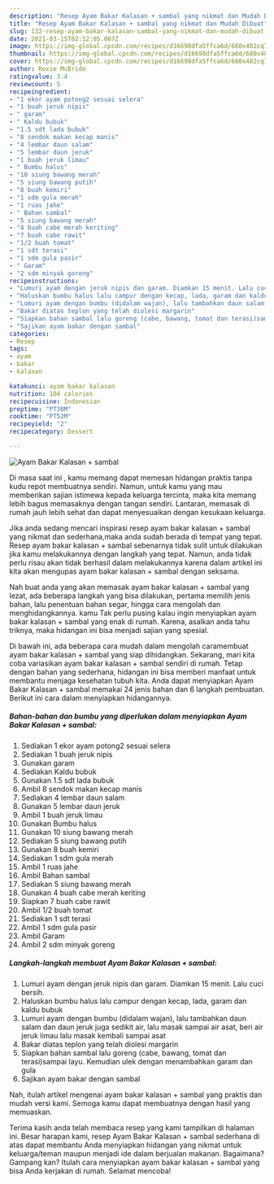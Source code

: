 ```yaml
---
description: "Resep Ayam Bakar Kalasan + sambal yang nikmat dan Mudah Dibuat"
title: "Resep Ayam Bakar Kalasan + sambal yang nikmat dan Mudah Dibuat"
slug: 132-resep-ayam-bakar-kalasan-sambal-yang-nikmat-dan-mudah-dibuat
date: 2021-03-15T02:12:05.007Z
image: https://img-global.cpcdn.com/recipes/d16698dfa5ffca6d/680x482cq70/ayam-bakar-kalasan-sambal-foto-resep-utama.jpg
thumbnail: https://img-global.cpcdn.com/recipes/d16698dfa5ffca6d/680x482cq70/ayam-bakar-kalasan-sambal-foto-resep-utama.jpg
cover: https://img-global.cpcdn.com/recipes/d16698dfa5ffca6d/680x482cq70/ayam-bakar-kalasan-sambal-foto-resep-utama.jpg
author: Roxie McBride
ratingvalue: 3.4
reviewcount: 5
recipeingredient:
- "1 ekor ayam potong2 sesuai selera"
- "1 buah jeruk nipis"
- " garam"
- " Kaldu bubuk"
- "1.5 sdt lada bubuk"
- "8 sendok makan kecap manis"
- "4 lembar daun salam"
- "5 lembar daun jeruk"
- "1 buah jeruk limau"
- " Bumbu halus"
- "10 siung bawang merah"
- "5 siung bawang putih"
- "8 buah kemiri"
- "1 sdm gula merah"
- "1 ruas jahe"
- " Bahan sambal"
- "5 siung bawang merah"
- "4 buah cabe merah keriting"
- "7 buah cabe rawit"
- "1/2 buah tomat"
- "1 sdt terasi"
- "1 sdm gula pasir"
- " Garam"
- "2 sdm minyak goreng"
recipeinstructions:
- "Lumuri ayam dengan jeruk nipis dan garam. Diamkan 15 menit. Lalu cuci bersih."
- "Haluskan bumbu halus lalu campur dengan kecap, lada, garam dan kaldu bubuk"
- "Lumuri ayam dengan bumbu (didalam wajan), lalu tambahkan daun salam dan daun jeruk juga sedikit air, lalu masak sampai air asat, beri air jeruk limau lalu masak kembali sampai asat"
- "Bakar diatas teplon yang telah diolesi margarin"
- "Siapkan bahan sambal lalu goreng (cabe, bawang, tomat dan terasi)sampai layu. Kemudian ulek dengan menambahkan garam dan gula"
- "Sajikan ayam bakar dengan sambal"
categories:
- Resep
tags:
- ayam
- bakar
- kalasan

katakunci: ayam bakar kalasan 
nutrition: 104 calories
recipecuisine: Indonesian
preptime: "PT38M"
cooktime: "PT52M"
recipeyield: "2"
recipecategory: Dessert

---
```



![Ayam Bakar Kalasan + sambal](https://img-global.cpcdn.com/recipes/d16698dfa5ffca6d/680x482cq70/ayam-bakar-kalasan-sambal-foto-resep-utama.jpg)

Di masa  saat ini , kamu memang dapat memesan hidangan praktis tanpa kudu repot membuatnya sendiri. Namun, untuk kamu yang mau memberikan sajian istimewa kepada keluarga tercinta, maka kita memang lebih bagus memasaknya dengan tangan sendiri. Lantaran, memasak di rumah jauh lebih sehat dan dapat menyesuaikan dengan kesukaan keluarga.

Jika anda sedang mencari inspirasi resep ayam bakar kalasan + sambal yang nikmat dan sederhana,maka anda sudah berada di tempat yang tepat. Resep ayam bakar kalasan + sambal  sebenarnya tidak sulit untuk dilakukan jika kamu melakukannya dengan langkah yang tepat. Namun, anda tidak perlu risau akan tidak berhasil dalam melakukannya 
karena dalam artikel ini kita akan mengupas ayam bakar kalasan + sambal dengan seksama.  



Nah buat anda yang akan memasak ayam bakar kalasan + sambal yang lezat, ada beberapa langkah yang bisa dilakukan, pertama memilih jenis bahan, lalu penentuan bahan segar, hingga cara mengolah dan menghidangkannya. kamu Tak perlu pusing kalau ingin menyiapkan ayam bakar kalasan + sambal yang enak di rumah. Karena, asalkan anda  tahu triknya, maka hidangan ini bisa menjadi sajian yang spesial.

Di bawah ini, ada beberapa cara mudah dalam mengolah caramembuat ayam bakar kalasan + sambal yang siap dihidangkan. Sekarang, mari kita coba variasikan ayam bakar kalasan + sambal sendiri di rumah. Tetap dengan bahan yang sederhana, hidangan ini bisa memberi manfaat untuk membantu menjaga kesehatan tubuh kita. Anda dapat menyiapkan Ayam Bakar Kalasan + sambal memakai 24 jenis bahan dan 6 langkah pembuatan. Berikut ini cara dalam menyiapkan hidangannya.

<!--inarticleads1-->

##### Bahan-bahan dan bumbu yang diperlukan dalam menyiapkan Ayam Bakar Kalasan + sambal:

1. Sediakan 1 ekor ayam potong2 sesuai selera
1. Sediakan 1 buah jeruk nipis
1. Gunakan  garam
1. Sediakan  Kaldu bubuk
1. Gunakan 1.5 sdt lada bubuk
1. Ambil 8 sendok makan kecap manis
1. Sediakan 4 lembar daun salam
1. Gunakan 5 lembar daun jeruk
1. Ambil 1 buah jeruk limau
1. Gunakan  Bumbu halus
1. Gunakan 10 siung bawang merah
1. Sediakan 5 siung bawang putih
1. Gunakan 8 buah kemiri
1. Sediakan 1 sdm gula merah
1. Ambil 1 ruas jahe
1. Ambil  Bahan sambal
1. Sediakan 5 siung bawang merah
1. Gunakan 4 buah cabe merah keriting
1. Siapkan 7 buah cabe rawit
1. Ambil 1/2 buah tomat
1. Sediakan 1 sdt terasi
1. Ambil 1 sdm gula pasir
1. Ambil  Garam
1. Ambil 2 sdm minyak goreng




<!--inarticleads2-->

##### Langkah-langkah membuat Ayam Bakar Kalasan + sambal:

1. Lumuri ayam dengan jeruk nipis dan garam. Diamkan 15 menit. Lalu cuci bersih.
1. Haluskan bumbu halus lalu campur dengan kecap, lada, garam dan kaldu bubuk
1. Lumuri ayam dengan bumbu (didalam wajan), lalu tambahkan daun salam dan daun jeruk juga sedikit air, lalu masak sampai air asat, beri air jeruk limau lalu masak kembali sampai asat
1. Bakar diatas teplon yang telah diolesi margarin
1. Siapkan bahan sambal lalu goreng (cabe, bawang, tomat dan terasi)sampai layu. Kemudian ulek dengan menambahkan garam dan gula
1. Sajikan ayam bakar dengan sambal




Nah, itulah artikel mengenai  ayam bakar kalasan + sambal  yang praktis dan mudah versi kami. Semoga kamu dapat membuatnya dengan hasil yang memuaskan. 

Terima kasih anda telah membaca resep yang kami tampilkan di halaman ini. Besar harapan kami, resep  Ayam Bakar Kalasan + sambal sederhana di atas dapat membantu Anda menyiapkan hidangan yang nikmat untuk keluarga/teman maupun menjadi ide dalam berjualan makanan. Bagaimana? Gampang kan? Itulah cara menyiapkan ayam bakar kalasan + sambal yang bisa Anda kerjakan di rumah. Selamat mencoba!

